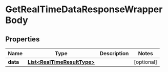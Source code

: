 

# GetRealTimeDataResponseWrapperBody


## Properties

Name | Type | Description | Notes
------------ | ------------- | ------------- | -------------
**data** | [**List&lt;RealTimeResultType&gt;**](RealTimeResultType.md) |  |  [optional]



